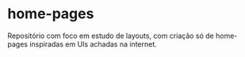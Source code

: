 # home-pages
Repositório com foco em estudo de layouts, com criação só de home-pages inspiradas em UIs achadas na internet.
